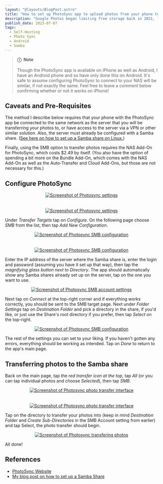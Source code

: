 ```yaml
---
layout: "@layouts/BlogPost.astro"
title: "How to set up PhotoSync app to upload photos from your phone to your home server via Samba"
description: "Google Photos began limiting free storage back in 2021, limiting you to 15 GB of storage when uploading photos in their original size uncompressed. Rather than wait and see if I hit the cap, I decided to try replacing Google Photos with a self-hosted solution. Here's how I did it."
publish_date: 2023-07-07
tags:
  - Self-Hosting
  - Photo Sync
  - Android
  - Samba
---
```


<!-- ## Table of Contents

1. [Caveats and Pre-Requisites](#pre)
2. [Configure PhotoSync](#config)
3. [Transferring photos to the Samba share](#transfer)
4. [References](#ref) -->

> **ⓘ &nbsp;Note**<br><br> Though the PhotoSync app is available on iPhone as well as Android, I have an Android phone and so have only done this on Android. It's safe to assume configuring PhotoSync to connect to your NAS will be similar, if not exactly the same. Feel free to leave a comment below confirming whether or not it works on iPhone!

<div id='pre'/>

## Caveats and Pre-Requisites

The method I describe below requires that your phone with the PhotoSync app be connected to the same network as the server that you will be transferring your photos to, or have access to the server via a VPN or other similar solution. Also, the server must already be configured with a Samba share. (<a href="/blog/setup-a-samba-share-on-linux-via-command-line" target="_blank">See here on how to set up a Samba share on Linux.</a>)

Finally, using the SMB option to transfer photos requires the NAS Add-On for PhotoSync, which costs $2.49 by itself. (You also have the option of spending a bit more on the Bundle Add-On, which comes with the NAS Add-On as well as the Auto-Transfer and Cloud Add-Ons, but those are not necessary for this.)

<div id='config'/>

## Configure PhotoSync

<div style="text-align:center">
  <a href="/img/blog/photosync1.jpg" target="_blank"><img src="/img/blog/photosync1.jpg" alt="Screenshot of Photosync settings"></a>
</div>
<br><br>
<div style="text-align:center">
  <a href="/img/blog/photosync2.jpg" target="_blank"><img src="/img/blog/photosync2.jpg" alt="Screenshot of Photosync settings"></a>
</div>

Under _Transfer Targets_ tap on _Configure_. On the following page choose _SMB_ from the list, then tap _Add New Configuration_.

<div style="text-align:center">
  <a href="/img/blog/photosync3.jpg" target="_blank"><img src="/img/blog/photosync3.jpg" alt="Screenshot of Photosync SMB configuration"></a>
</div>
<br><br>
<div style="text-align:center">
  <a href="/img/blog/photosync4.jpg" target="_blank"><img src="/img/blog/photosync4.jpg" alt="Screenshot of Photosync SMB configuration"></a>
</div>

Enter the IP address of the server where the Samba share is, enter the login and password (assuming you have it set up that way), then tap the _magnifying glass button next to Directory_. The app should automatically show any Samba shares already set up on the server, tap on the one you want to use.

<div style="text-align:center">
  <a href="/img/blog/photosync5.jpg" target="_blank"><img src="/img/blog/photosync5.jpg" alt="Screenshot of Photosync SMB account settings"></a>
</div>

Next tap on _Connect_ at the top-right corner and if everything works correctly, you should be sent to the SMB target page. Next under _Folder Settings_ tap on _Destination Folder_ and pick a directory in the share, if you'd like, or just use the Share's root directory if you prefer, then tap _Select_ on the top-right.

<div style="text-align:center">
  <a href="/img/blog/photosync6.jpg" target="_blank"><img src="/img/blog/photosync6.jpg" alt="Screenshot of Photosync SMB configuration"></a>
</div>

The rest of the settings you can set to your liking. If you haven't gotten any errors, everything should be working as intended. Tap on _Done_ to return to the app's main page.

<div id='transfer'/>

## Transferring photos to the Samba share

Back on the main page, tap the _red transfer icon at the top_, tap _All_ (or you can tap individual photos and choose _Selected_), then tap _SMB_.

<div style="text-align:center">
  <a href="/img/blog/photosync7.jpg" target="_blank"><img src="/img/blog/photosync7.jpg" alt="Screenshot of Photosync photo transfer interface"></a>
</div>
<br><br>
<div style="text-align:center">
  <a href="/img/blog/photosync8.jpg" target="_blank"><img src="/img/blog/photosync8.jpg" alt="Screenshot of Photosync photo transfer interface"></a>
</div>

Tap on the directory to transfer your photos into (keep in mind _Destination Folder_ and _Create Sub-Directories_ in the SMB Account setting from earlier) and tap Select, the photo transfer should begin.

<div style="text-align:center">
  <a href="/img/blog/photosync9.jpg" target="_blank"><img src="/img/blog/photosync9.jpg" alt="Screenshot of Photosync transfering photos"></a>
</div>

All done!

<div id='ref'/>

## References

- <a href="https://www.photosync-app.com/home" target="_blank">PhotoSync Website</a>
- <a href="/blog/setup-a-samba-share-on-linux-via-command-line">My blog post on how to set up a Samba Share

